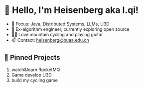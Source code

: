 # 👋 Hello, I'm Heisenberg aka l.qi!

- 🎯 Focus: Java, Distributed Systems, LLMs, U3D
- 💼 Ex-algorithm engineer, currently exploring open source
- 🚴‍♂️ Love mountain cycling and playing guitar
- 📫 Contact: heisenberg@buaa.edu.cn

## 📌 Pinned Projects
1. watch&learn RocketMQ
2. Game develop U3D
3. build my cycling game
